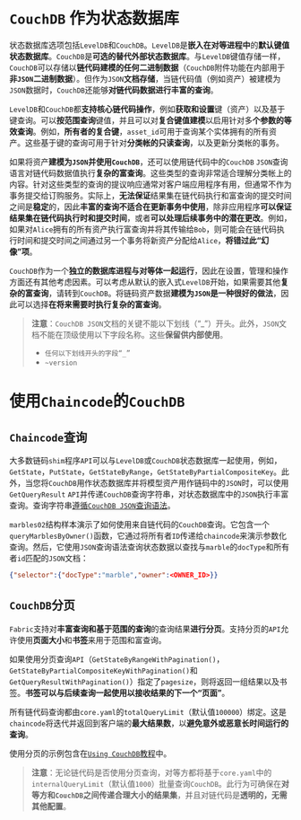 # `CouchDB` 作为状态数据库

状态数据库选项包括`LevelDB`和`CouchDB`。`LevelDB`是**嵌入在对等进程中**的**默认键值状态数据库**。`CouchDB`是**可选的替代外部状态数据库**。与`LevelDB`键值存储一样，`CouchDB`可以存储以**链代码建模的任何二进制数据**（`CouchDB`附件功能在内部用于**非`JSON`二进制数据**）。但作为`JSON`**文档存储**，当链代码值（例如资产）被建模为`JSON`数据时，`CouchDB`还能够**对链代码数据进行丰富的查询**。

`LevelDB`和`CouchDB`都**支持核心链代码操作**，例如**获取和设置**键（资产）以及基于键查询。可以**按范围查询**键值，并且可以对**复合键值建模**以启用针对多**个参数的等效查询**。例如，**所有者的复合键**，`asset_id`可用于查询某个实体拥有的所有资产。这些基于键的查询可用于针对**分类帐的只读查询**，以及更新分类帐的事务。

如果将资产**建模为`JSON`并使用`CouchDB`**，还可以使用链代码中的`CouchDB` `JSON`查询语言对链代码数据值执行**复杂的富查询**。这些类型的查询非常适合理解分类帐上的内容。针对这些类型的查询的提议响应通常对客户端应用程序有用，但通常不作为事务提交给订购服务。实际上，**无法保证**结果集在链代码执行和富查询的提交时间之间是**稳定**的，因此**丰富的查询不适合在更新事务中使用**，除非应用程序**可以保证结果集在链代码执行时和提交时间**，或者**可以处理后续事务中的潜在更改**。例如，如果对`Alice`拥有的所有资产执行富查询并将其传输给`Bob`，则可能会在链代码执行时间和提交时间之间通过另一个事务将新资产分配给`Alice`，**将错过此“幻像”项**。

`CouchDB`作为一个**独立的数据库进程与对等体一起运行**，因此在设置，管理和操作方面还有其他考虑因素。可以考虑从默认的嵌入式`LevelDB`开始，如果需要其他**复杂的富查询**，请转到`CouchDB`。将链码资产数据**建模为`JSON`是一种很好的做法**，因此可以选择**在将来需要时执行复杂的富查询**。

> **注意**：`CouchDB JSON`文档的关键不能以下划线（“_”）开头。此外，`JSON`文档不能在顶级使用以下字段名称。这些**保留供内部使用**。
>
> - `任何以下划线开头的字段“_”`
> - `~version`

# 使用`Chaincode`的`CouchDB`

## `Chaincode`查询

大多数链码`shim`程序`API`可以与`LevelDB`或`CouchDB`状态数据库一起使用，例如，`GetState`，`PutState`，`GetStateByRange`，`GetStateByPartialCompositeKey`。此外，当您将`CouchDB`用作状态数据库并将模型资产用作链码中的`JSON`时，可以使用`GetQueryResult` `API`并传递`CouchDB`查询字符串，对状态数据库中的`JSON`执行丰富查询。查询字符串[遵循`CouchDB JSON`查询语法](http://docs.couchdb.org/en/2.1.1/api/database/find.html)。

`marbles02`结构样本演示了如何使用来自链代码的`CouchDB`查询。它包含一个`queryMarblesByOwner()`函数，它通过将所有者`ID`传递给`chaincode`来演示参数化查询。然后，它使用`JSON`查询语法查询状态数据以查找与`marble`的`docType`和所有者`id`匹配的`JSON`文档：

```json
{"selector":{"docType":"marble","owner":<OWNER_ID>}}
```

## `CouchDB`分页

`Fabric`支持对**丰富查询和基于范围的查询**的查询结果**进行分页**。支持分页的`API`允许使用**页面大小**和**书签**来用于范围和富查询。

如果使用分页查询`API`（`GetStateByRangeWithPagination()`，`GetStateByPartialCompositeKeyWithPagination()`和`GetQueryResultWithPagination()`）指定了`pagesize`，则将返回一组结果以及书签。**书签可以与后续查询一起使用以接收结果的下一个“页面”**。

所有链代码查询都由`core.yaml`的`totalQueryLimit`（默认值`100000`）绑定。这是`chaincode`将迭代并返回到客户端的**最大结果数**，以**避免意外或恶意长时间运行的查询**。

使用分页的示例包含在[`Using CouchDB`教程](https://hyperledger-fabric.readthedocs.io/en/latest/couchdb_tutorial.html)中。

> **注意**：无论链代码是否使用分页查询，对等方都将基于`core.yaml`中的`internalQueryLimit`（默认值`1000`）批量查询`CouchDB`。此行为可确保在**对等方和`CouchDB`之间传递合理大小的结果集**，并且对链代码是**透明的，无需其他配置**。



